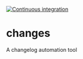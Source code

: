 [![Continuous integration](https://github.com/kwigley/changes/actions/workflows/main.yml/badge.svg)](https://github.com/kwigley/changes/actions/workflows/main.yml)
# changes
A changelog automation tool
